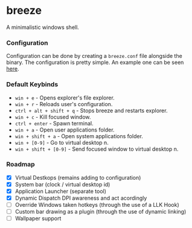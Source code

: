 # breeze

A minimalistic windows shell.


### Configuration

Configuration can be done by creating a `breeze.conf` file alongside the binary.
The configuration is pretty simple. An example one can be seen [here](breeze.conf).


### Default Keybinds

- `win + e` - Opens explorer's file explorer.
- `win + r` - Reloads user's configuration.
- `ctrl + alt + shift + q` - Stops breeze and restarts explorer. 
- `win + c` - Kill focused window.
- `ctrl + enter` - Spawn terminal.
- `win + a` - Open user applications folder.
- `win + shift + a` - Open system applications folder.
- `win + [0-9]` - Go to virtual desktop n.
- `win + shift + [0-9]` - Send focused window to virtual desktop n.



### Roadmap

- [X] Virtual Destkops (remains adding to configuration)
- [X] System bar (clock / virtual desktop id)
- [X] Application Launcher (separate tool)
- [X] Dynamic Dispatch DPI awareness and act acordingly
- [ ] Override Windows taken hotkeys (through the use of a LLK Hook)
- [ ] Custom bar drawing as a plugin (through the use of dynamic linking)
- [ ] Wallpaper support
